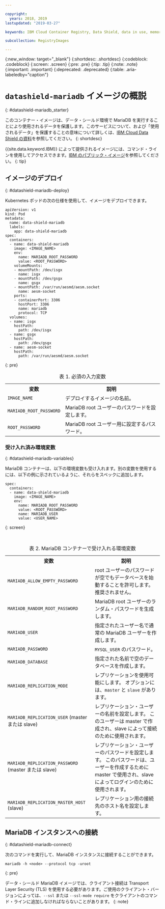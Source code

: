 ```yaml
---

copyright:
  years: 2018, 2019
lastupdated: "2019-03-27"

keywords: IBM Cloud Container Registry, Data Shield, data in use, memory encryption, intel sgx, fortanix, mysql image, mariaDB, container image, public image

subcollection: RegistryImages

---
```


{:new_window: target="_blank"}
{:shortdesc: .shortdesc}
{:codeblock: .codeblock}
{:screen: .screen}
{:pre: .pre}
{:tip: .tip}
{:note: .note}
{:important: .important}
{:deprecated: .deprecated}
{:table: .aria-labeledby="caption"}

# `datashield-mariadb` イメージの概説
{: #datashield-mariadb_starter}

このコンテナー・イメージは、データ・シールド環境で MariaDB を実行することにより使用されるデータを保護します。このサービスについて、および「使用されるデータ」を保護することの意味について詳しくは、[IBM Cloud Data Shield の資料](/docs/services/data-shield?topic=data-shield-about#about)を参照してください。
{: shortdesc}

{{site.data.keyword.IBM}} によって提供されるイメージには、コマンド・ラインを使用してアクセスできます。[IBM のパブリック・イメージ](/docs/services/Registry?topic=registry-public_images#public_images)を参照してください。
{: tip}

## イメージのデプロイ
{: #datashield-mariadb-deploy}

Kubernetes ポッドの次の仕様を使用して、イメージをデプロイできます。

```
apiVersion: v1
kind: Pod
metadata:
  name: data-shield-mariadb
  labels:
    app: data-shield-mariadb
spec:
  containers:
  - name: data-shield-mariadb
    image: <IMAGE_NAME>
    env:
      name: MARIADB_ROOT_PASSWORD
      value: <ROOT_PASSWORD>
    volumeMounts:
    - mountPath: /dev/isgx
      name: isgx
    - mountPath: /dev/gsgx
      name: gsgx
    - mountPath: /var/run/aesmd/aesm.socket
      name: aesm-socket
    ports:
    - containerPort: 3306
      hostPort: 3306
      name: mariadb
      protocol: TCP
  volumes:
  - name: isgx
    hostPath:
      path: /dev/isgx
  - name: gsgx
    hostPath:
      path: /dev/gsgx
  - name: aesm-socket
    hostPath:
      path: /var/run/aesmd/aesm.socket
```
{: pre}
  
<table>
<caption>表 1. 必須の入力変数</caption>
  <tr>
    <th>変数</th>
    <th>説明</th>
  </tr>
  <tr>
    <td><code>IMAGE_NAME</code></td>
    <td>デプロイするイメージの名前。</td>
  </tr>
    <tr>
    <td><code>MARIADB_ROOT_PASSWORD</code></td>
    <td>MariaDB root ユーザーのパスワードを設定します。</td>
  </tr>
  <tr>
    <td><code>ROOT_PASSWORD</code></td>
    <td>MariaDB root ユーザー用に設定するパスワード。</td>
  </tr>
</table>

### 受け入れ済み環境変数
{: #datashield-mariadb-variables}

MariaDB コンテナーは、以下の環境変数も受け入れます。別の変数を使用するには、以下の例に示されているように、それらをスペックに追加します。

```
spec:
  containers:
  - name: data-shield-mariadb
    image: <IMAGE_NAME>
    env:
      name: MARIADB_ROOT_PASSWORD
      value: <ROOT_PASSWORD>
      name: MARIADB_USER
      value: <USER_NAME>
```
{: screen}

<table>
<caption>表 2. MariaDB コンテナーで受け入れる環境変数</caption>
  <tr>
    <th>変数</th>
    <th>説明</th>
  </tr>
  <tr>
    <td><code>MARIADB_ALLOW_EMPTY_PASSWORD</code></td>
    <td>root ユーザーのパスワードが空でもデータベースを始動することを許可します。 推奨されません。</td>
  </tr>
  <tr>
    <td><code>MARIADB_RANDOM_ROOT_PASSWORD</code></td>
    <td>MariaDB root ユーザーのランダム・パスワードを生成します。</td>
  </tr>
  <tr>
    <td><code>MARIADB_USER</code></td>
    <td>指定されたユーザー名で通常の MariaDB ユーザーを作成します。</td>
  </tr>
  <tr>
    <td><code>MARIADB_PASSWORD</code></td>
    <td><code>MYSQL_USER</code> のパスワード。</td>
  </tr>
  <tr>
    <td><code>MARIADB_DATABASE</code></td>
    <td>指定された名前で空のデータベースを作成します。</td>
  </tr>
  <tr>
    <td><code>MARIADB_REPLICATION_MODE</code></td>
    <td>レプリケーションを使用可能にします。 オプションには、<code>master</code> と <code>slave</code> があります。</td>
  </tr>
  <tr>
    <td><code>MARIADB_REPLICATION_USER</code> (master または slave)</td>
    <td>レプリケーション・ユーザーの名前を設定します。 このユーザーは master で作成され、slave によって接続のために使用されます。</td>
  </tr>
  <tr>
    <td><code>MARIADB_REPLICATION_PASSWORD</code> (master または slave)</td>
    <td>レプリケーション・ユーザーのパスワードを設定します。 このパスワードは、ユーザーを作成するために master で使用され、slave によってログインのために使用されます。</td>
  </tr>
  <tr>
    <td><code>MARIADB_REPLICATION_MASTER_HOST</code> (slave)</td>
    <td>レプリケーション用の接続先のホスト名を設定します。</td>
  </tr>
</table>

## MariaDB インスタンスへの接続
{: #datashield-mariadb-connect}

次のコマンドを実行して、MariaDB インスタンスに接続することができます。

```
mariadb -h <node> --protocol tcp -uroot
```
{: pre}

データ・シールド MariaDB イメージでは、クライアント接続は Transport Layer Security (TLS) を使用する必要があります。ご使用のクライアント・バージョンによっては、`--ssl` または `--ssl-mode require` をクライアントのコマンド・ラインに追加しなければならないことがあります。
{: note}
